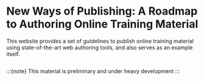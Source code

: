 # New Ways of Publishing: A Roadmap to Authoring Online Training Material

This website provides a set of guidelines to publish online training material
using state-of-the-art web authoring tools, and also serves as an example itself.

```{tableofcontents}
```

:::{note} This material is preliminary and under heavy development 
:::
